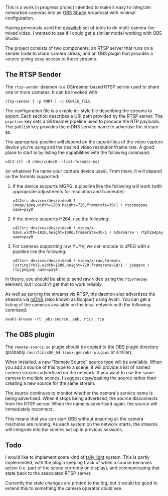 This is a work in progress project intended to make it easy to
integrate networked cameras into an [OBS Studio][1] broadcast with
minimal configuration.

Having previously used the [dvswitch][2] set of tools to do
multi-camera live mixed video, I wanted to see if I could get a
similar model working with OBS Studio.

The project consists of two components: an RTSP server that runs on a
sender node to share camera streas, and an OBS plugin that provides a
source giving easy access to these streams.


## The RTSP Sender

The `rtsp-sender` daemon is a GStreamer based RTSP server used to
share one or more cameras.  It can be invoked with:

    rtsp-sender [ -p PORT ] -c CONFIG_FILE

The configuration file is a simple ini-style file describing the
streams to export.  Each section describes a URI path provided by the
RTSP server.  The `pipeline` key sets a GStreamer pipeline used to
produce the RTP payloads.  The `publish` key provides the mDNS service
name to advertise the stream as.

The appropriate pipeline will depend on the capabilities of the video
capture device you're using and the desired video resolution/frame
rate.  A good place to start is by listing the capabilities with the
following command:

    v4l2-ctl -d /dev/video0 --list-formats-ext

(or whatever file name your capture device uses).  From there, it will
depend on the formats supported:

1. If the device supports MGPG, a pipeline like the following will
   work (with appropriate adjustments for resolution and framerate):

       v4l2src device=/dev/video0 ! image/jpeg,width=1280,height=720,framerate=30/1 ! rtpjpegpay name=pay0

2. If the device supports H264, use the following:

       v4l2src device=/dev/video0 ! video/x-h264,width=1920,height=1080,framerate=30/1 ! h264parse ! rtph264pay name=pay0

3. For cameras supporting raw YUYV, we can encode to JPEG with a
   pipeline like the following:

       v4l2src device=/dev/video0 ! video/x-raw,format=(string)YUY2,width=1280,height=720,framerate=10/1 ! jpegenc ! rtpjpegpay name=pay0

In theory, you should be able to send raw video using the `rtpvrawpay`
element, but I couldn't get that to work reliably.

As well as serving the streams via RTSP, the daemon also advertises
the streams via [mDNS][3] (also known as Bonjour) using Avahi.  You
can get a listing of the cameras available on the local network with
the following command:

    avahi-browse -rt _obs-source._sub._rtsp._tcp


## The OBS plugin

The `remote-source.so` plugin should be copied to the OBS plugin
directory (probably `/usr/lib/x86_64-linux-gnu/obs-plugins` or
similar).

When installed, a new "Remote Source" source type will be available.
When you add a source of this type to a scene, it will provide a list
of named camera streams advertised on the network.  If you want to use
the same camera in multiple scenes, I suggest copy/pasting the source
rather than creating a new source for the same stream.

The source continues to monitor whether the camera's service name is
being advertised.  When it stops being advertised, the source
disconnects from the RTSP server.  When the name is advertised again,
the source will immediately reconnect.

This means that you can start OBS without ensuring all the camera
machines are running.  As each system on the network starts, the
streams will integrate into the scenes set up in previous sessions.

## Todo

I would like to implement some kind of [tally light][4] system.  This
is partly implemented, with the plugin keeping track of when a source
becomes active (i.e. part of the scene currently on display), and
communicating that state back to the associated RTSP server.

Currently the state changes are printed to the log, but it would be
good to extend this to something the camera operator could see.


[1]: https://obsproject.com/
[2]: https://web.archive.org/web/20180326132702/http://dvswitch.alioth.debian.org/wiki/
[3]: http://multicastdns.org/
[4]: https://en.wikipedia.org/wiki/Tally_light
